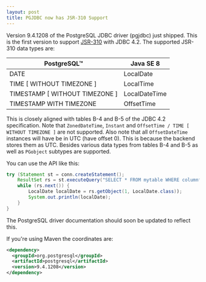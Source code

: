 ```yaml
---
layout: post
title: PGJDBC now has JSR-310 Support
---
```


Version 9.4.1208 of the PostgreSQL JDBC driver (pgjdbc) just shipped. This is the first version to support [JSR-310](https://jcp.org/en/jsr/detail?id=310) with JDBC 4.2. The supported JSR-310 data types are:


| PostgreSQL™                    | Java SE 8     |
| ------------------------------ | ------------- |
| DATE                           | LocalDate     |
| TIME [ WITHOUT TIMEZONE ]      | LocalTime     |
| TIMESTAMP [ WITHOUT TIMEZONE ] | LocalDateTime |
| TIMESTAMP WITH TIMEZONE        | OffsetTime    |


This is closely aligned with tables B-4 and B-5 of the JDBC 4.2 specification. Note that `ZonedDateTime`, `Instant` and `OffsetTime / TIME [ WITHOUT TIMEZONE ]` are not supported. Also note that all `OffsetDateTime` instances will have be in UTC (have offset 0). This is because the backend stores them as UTC.
Besides various data types from tables B-4 and B-5 as well as `PGobject` subtypes are supported.

You can use the API like this:

```java
try (Statement st = conn.createStatement();  
    ResultSet rs = st.executeQuery("SELECT * FROM mytable WHERE columnfoo = 500")) {
    while (rs.next()) {
        LocalDate localDate = rs.getObject(1, LocalDate.class));
        System.out.println(localDate);
    }
}
```

The PostgreSQL driver documentation should soon be updated to reflect this.

If you're using Maven the coordinates are:

```xml
<dependency>
  <groupId>org.postgresql</groupId>
  <artifactId>postgresql</artifactId>
  <version>9.4.1208</version>
</dependency>
```

